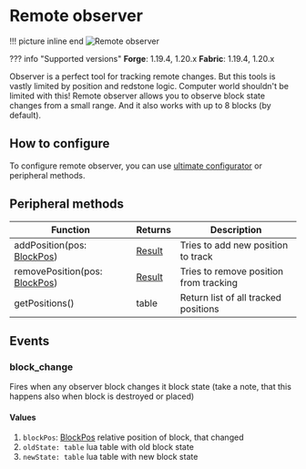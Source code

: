 # Remote observer

!!! picture inline end
    ![Remote observer](remote_observer.png)

??? info "Supported versions"
    **Forge**: 1.19.4, 1.20.x
    **Fabric**: 1.19.4, 1.20.x

Observer is a perfect tool for tracking remote changes. But this tools is vastly limited by position and redstone logic. Computer world shouldn't be limited with this! Remote observer allows you to observe block state changes from a small range. And it also works with up to 8 blocks (by default).

## How to configure

To configure remote observer, you can use [ultimate configurator](ultimate_configurator.md) or peripheral methods. 

## Peripheral methods

| Function                                             | Returns                          | Description                            |
|------------------------------------------------------|----------------------------------|----------------------------------------|
| addPosition(pos: [BlockPos](introduction.md#blockpos))    | [Result](introduction.md#result) | Tries to add new position to track     |
| removePosition(pos: [BlockPos](introduction.md#blockpos)) | [Result](introduction.md#result) | Tries to remove position from tracking |
| getPositions()                                       | table                            | Return list of all tracked positions   |


## Events

### block_change

Fires when any observer block changes it block state (take a note, that this happens also when block is destroyed or placed)

#### Values

1. `blockPos`: [BlockPos](introduction.md#blockpos) relative position of block, that changed
2. `oldState: table` lua table with old block state
3. `newState: table` lua table with new block state
